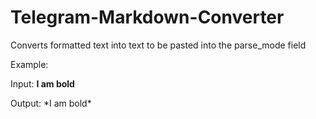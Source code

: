 # Telegram-Markdown-Converter
Converts formatted text into text to be pasted into the parse_mode field

Example:

Input: **I am bold**

Output: \*I am bold\*
